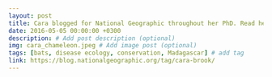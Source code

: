 ```yaml
---
layout: post
title: Cara blogged for National Geographic throughout her PhD. Read her doctoral chronicles of as a field biologist studying emerging bat-borne viruses here.
date: 2016-05-05 00:00:00 +0300
description: # Add post description (optional)
img: cara_chameleon.jpeg # Add image post (optional)
tags: [bats, disease ecology, conservation, Madagascar] # add tag
link: https://blog.nationalgeographic.org/tag/cara-brook/
---
```

